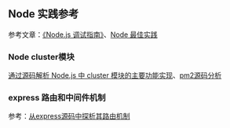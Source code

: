 ## Node 实践参考

参考文章：[《Node.js 调试指南》](https://github.com/nswbmw/node-in-debugging)、[Node 最佳实践](https://github.com/i0natan/nodebestpractices)

### Node cluster模块

[通过源码解析 Node.js 中 cluster 模块的主要功能实现](https://cnodejs.org/topic/56e84480833b7c8a0492e20c)、[pm2源码分析](https://www.jianshu.com/p/ac843b516fda)

### express 路由和中间件机制

参考：[从express源码中探析其路由机制](https://www.cnblogs.com/neverstop/p/4066239.html)
